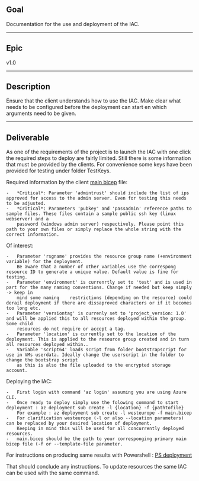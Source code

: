 ## Goal
Documentation for the use and deployment of the IAC.

---
## Epic
v1.0

---
## Description
Ensure that the client understands how to use the IAC. Make clear what needs to be configured before the deployment can start en which arguments need to be given.


---
## Deliverable

As one of the requirements of the project is to launch the IAC with one click the required steps to deploy are fairly limited. Still there is some information
that must be provided by the clients. For convenience some keys have been provided for testing under folder TestKeys.  

Required information by the client [main bicep](../../Version_1/main.bicep) file:

    -   *Critical*: Parameter 'admintrust' should include the list of ips approved for access to the admin server. Even for testing this needs to be adjusted.
    -   *Critical*: Parameters 'pubkey' and 'passadmin' reference paths to sample files. These files contain a sample public ssh key (linux webserver) and a  
        password (windows admin server) respectively. Please point this path to your own files or simply replace the whole string with the correct information.

Of interest:  

    -   Parameter 'rsgname' provides the resource group name (+environment variable) for the deployment.  
        Be aware that a number of other variables use the correspong resource ID to generate a unique value. Default value is fine for testing.
    -   Parameter 'environment' is currenrtly set to 'test' and is used in part for the many naming conventions. Change if needed but keep simply -> keep in 
        mind some naming    restrictions (depending on the resource) could derail deployment if there are dissaproved characters or if it becomes too long etc.
    -   Parameter 'versiontag' is currenly set to 'project_version: 1.0' and will be applied this to all resources deployed within the group. Some child   
        resources do not require or accept a tag.
    -   Parameter 'location' is currently set to the location of the deployment. This is applied to the resource group created and in turn all resources deployed within..
    -   Variable 'script64' loads script from folder bootstrapscript for use in VMs userdata. Ideally change the userscript in the folder to change the bootstrap script 
        as this is also the file uploaded to the encrypted storage account.

Deploying the IAC:

    -   First login with command 'az login' assuming you are using Azure CLI.
    -   Once ready to deploy simply use the folowing command to start deployment : az deployment sub create -l {location} -f {pathtofile}
        For example : az deployment sub create -l westeurope -f main.bicep
    -   For clarification westeurope (-l or also --location parameters) can be replaced by your desired location of deployment. 
        Keeping in mind this will be used for all concurrently deployed resources.
    -   main.bicep should be the path to your corresponging primary main bicep file (-f or --template-file parameter.

For instructions on producing same results with Powershell : [PS deployment](https://docs.microsoft.com/en-us/azure/azure-resource-manager/bicep/deploy-powershell)

That should conclude any instructions. To update resources the same IAC can be used with the same command.